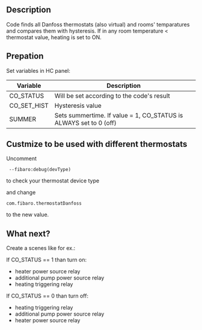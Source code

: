 ## Description

Code finds all Danfoss thermostats (also virtual) and rooms' temparatures and compares them with hysteresis. If in any room temperature < thermostat value, heating is set to ON.

## Prepation

Set variables in HC panel:

| Variable | Description |
|----------|-------------|
| CO_STATUS | Will be set according to the code's result |
| CO_SET_HIST | Hysteresis value |
| SUMMER | Sets summertime. If value = 1, CO_STATUS is ALWAYS set to 0 (off) |

## Custmize to be used with different thermostats

Uncomment 

```
 --fibaro:debug(devType)
```

to check your thermostat device type

and change

```
com.fibaro.thermostatDanfoss
```

to the new value.

## What next?

Create a scenes like for ex.:

If CO_STATUS == 1 than turn on: 
 - heater power source relay
 - additional pump power source relay
 - heating triggering relay

If CO_STATUS == 0 than turn off: 
 - heating triggering relay
 - additional pump power source relay
 - heater power source relay
